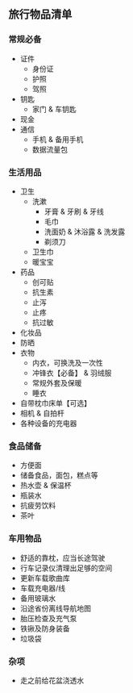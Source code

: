 ﻿## 旅行物品清单

### 常规必备
- 证件
  - 身份证
  - 护照
  - 驾照
- 钥匙
  - 家门 & 车钥匙
- 现金
- 通信
  - 手机 & 备用手机
  - 数据流量包

### 生活用品
- 卫生
  - 洗漱
    - 牙膏 & 牙刷 & 牙线
    - 毛巾
    - 洗面奶 & 沐浴露 & 洗发露
    - 剃须刀
  - 卫生巾
  - 暖宝宝
- 药品
  - 创可贴
  - 抗生素
  - 止泻
  - 止疼
  - 抗过敏
- 化妆品
- 防晒
- 衣物
  - 内衣，可换洗及一次性
  - 冲锋衣【必备】 & 羽绒服
  - 常规外套及保暖
  - 睡衣
- 自带枕巾床单【可选】
- 相机 & 自拍杆
- 各种设备的充电器

### 食品储备
- 方便面
- 储备食品，面包，糕点等
- 热水壶 & 保温杯
- 瓶装水
- 抗疲劳饮料
- 茶叶

### 车用物品
- 舒适的靠枕，应当长途驾驶
- 行车记录仪清理出足够的空间
- 更新车载歌曲库
- 车载充电器/线
- 备用玻璃水
- 沿途省份离线导航地图
- 胎压检查及充气泵
- 铁锹及防身装备
- 垃圾袋

### 杂项
- 走之前给花盆浇透水